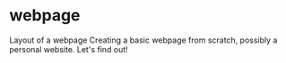# webpage
Layout of a webpage
Creating a basic webpage from scratch, possibly a personal website. Let's find out!
